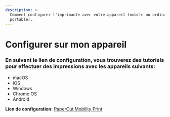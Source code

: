 ```yaml
---
description: >-
  Comment configurer l'imprimante avec votre appareil (mobile ou ordinateur
  portable).
---
```


# Configurer sur mon appareil

### En suivant le lien de configuration, vous trouverez des tutoriels pour effectuer des impressions avec les appareils suivants:

* macOS
* iOS
* Windows
* Chrome OS
* Android

**Lien de configuration:** [PaperCut Mobility Print](https://www.papercut.com/products/ng/mobility-print/manual/setting-up-your-devices/)

